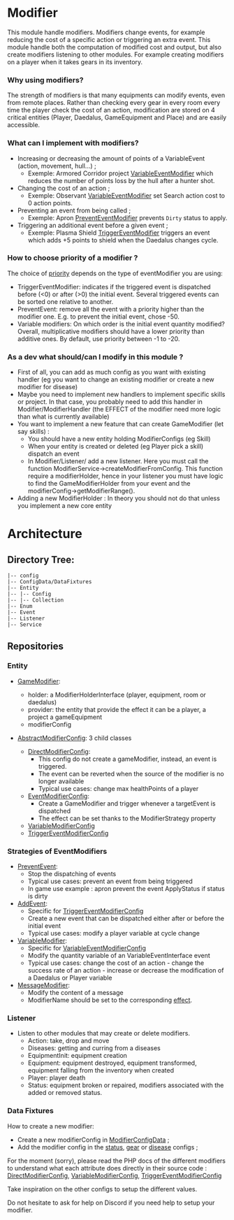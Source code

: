 # Modifier
This module handle modifiers.
Modifiers change events, for example reducing the cost of a specific action or triggering an extra event.
This module handle both the computation of modified cost and output,
but also create modifiers listening to other modules.
For example creating modifiers on a player when it takes gears in its inventory.

### Why using modifiers?

The strength of modifiers is that many equipments can modify events, even from remote places.
Rather than checking every gear in every room every time the player check the cost of an action, modification are stored on 4 critical entities (Player, Daedalus, GameEquipment and Place) and are easily accessible.

### What can I implement with modifiers?

- Increasing or decreasing the amount of points of a VariableEvent (action, movement, hull...) ;
  - Exemple: Armored Corridor project [VariableEventModifier](./ConfigData/ModifierConfigData.php#L2286-L2302) which reduces the number of points loss by the hull after a hunter shot.
- Changing the cost of an action ;
  - Exemple: Observant [VariableEventModifier](./ConfigData/ModifierConfigData.php#L3204-L3218) set Search action cost to 0 action points.
- Preventing an event from being called ;
  - Exemple: Apron [PreventEventModifier](./ConfigData/ModifierConfigData.php#L515-L530) prevents `Dirty` status to apply. 
- Triggering an additional event before a given event ;
  - Exemple: Plasma Shield [TriggerEventModifier](./ConfigData/ModifierConfigData.php#L2124-L2140) triggers an event which adds +5 points to shield when the Daedalus changes cycle.

### How to choose priority of a modifier ?
The choice of [priority](./Enum/PriorityEnum) depends on the type of eventModifier you are using:
- TriggerEventModifier: indicates if the triggered event is dispatched before (<0) or after (>0) the initial event. Several triggered events can be sorted one relative to another.
- PreventEvent: remove all the event with a priority higher than the modifier one. E.g. to prevent the initial event, chose -50.
- Variable modifiers: On which order is the initial event quantity modified? Overall, multiplicative modifiers should have a lower priority than additive ones. By default, use priority between -1 to -20.

### As a dev what should/can I modify in this module ?
- First of all, you can add as much config as you want with existing handler (eg you want to change an existing modifier or create a new modifier for disease)
- Maybe you need to implement new handlers to implement specific skills or project. In that case, you probably need to add this handler in Modifier/ModifierHandler (the EFFECT of the modifier need more logic than what is currently available)
- You want to implement a new feature that can create GameModifier (let say skills) :
  - You should have a new entity holding ModifierConfigs (eg Skill)
  - When your entity is created or deleted (eg Player pick a skill) dispatch an event
  - In Modifier/Listener/ add a new listener. Here you must call the function ModifierService->createModifierFromConfig. This function require a modifierHolder, hence in your listener you must have logic to find the GameModifierHolder from your event and the modifierConfig->getModifierRange().
- Adding a new ModifierHolder : In theory you should not do that unless you implement a new core entity

# Architecture 

## Directory Tree:
    |-- config
    |-- ConfigData/DataFixtures
    |-- Entity
    |-- |-- Config
    |-- |-- Collection
    |-- Enum
    |-- Event
    |-- Listener
    |-- Service

## Repositories

### Entity
- [GameModifier](./Entity/GameModifier.php):
  - holder: a ModifierHolderInterface (player, equipment, room or daedalus)
  - provider: the entity that provide the effect it can be a player, a project a gameEquipment
  - modifierConfig
  
- [AbstractModifierConfig](./Entity/Config/AbstractModifierConfig.php): 3 child classes
  - [DirectModifierConfig](./Entity/Config/DirectModifierConfig.php):
    - This config do not create a gameModifier, instead, an event is triggered.
    - The event can be reverted when the source of the modifier is no longer available
    - Typical use cases: change max healthPoints of a player
  - [EventModifierConfig](./Entity/Config/EventModifierConfig.php):
    - Create a GameModifier and trigger whenever a targetEvent is dispatched
    - The effect can be set thanks to the ModifierStrategy property
  - [VariableModifierConfig](./Entity/Config/VariableEventModifierConfig.php)
  - [TriggerEventModifierConfig](./Entity/Config/TriggerEventModifierConfig.php)


### Strategies of EventModifiers
- [PreventEvent](./ModifierHandler/PreventEvent.php):
  - Stop the dispatching of events
  - Typical use cases: prevent an event from being triggered
  - In game use example : apron prevent the event ApplyStatus if status is dirty
- [AddEvent](./ModifierHandler/AddEvent.php):
  - Specific for [TriggerEventModifierConfig](./Entity/Config/TriggerEventModifierConfig.php)
  - Create a new event that can be dispatched either after or before the initial event
  - Typical use cases: modify a player variable at cycle change
- [VariableModifier](./ModifierHandler/VariableModifier.php):
  - Specific for [VariableEventModifierConfig](./Entity/Config/VariableEventModifierConfig.php)
  - Modify the quantity variable of an VariableEventInterface event
  - Typical use cases: change the cost of an action - change the success rate of an action - increase or decrease the modification of a Daedalus or Player variable
- [MessageModifier](./ModifierHandler/MessageModifier.php):
  - Modify the content of a message
  - ModifierName should be set to the corresponding [effect](../Chat/Enum/MessageModificationEnum.php).


### Listener
- Listen to other modules that may create or delete modifiers.
  - Action: take, drop and move
  - Diseases: getting and curring from a diseases
  - EquipmentInit: equipment creation
  - Equipment: equipment destroyed, equipment transformed, equipment falling from the inventory when created
  - Player: player death
  - Status: equipment broken or repaired, modifiers associated with the added or removed status.


### Data Fixtures
How to create a new modifier: 
- Create a new modifierConfig in [ModifierConfigData](./ConfigData/ModifierConfigData.php) ;
- Add the modifier config in the [status](../Status/ConfigData/StatusConfigData.php?ref_type=heads#L133-L148), [gear](../Equipment/ConfigData/MechanicsData.php?ref_type=heads#-L3795-L3802) or [disease](../Disease/ConfigData/DiseaseConfigData.php?ref_type=heads) configs ;

For the moment (sorry), please read the PHP docs of the different modifiers to understand what each attribute does directly in their source code : [DirectModifierConfig](./Entity/Config/DirectModifierConfig.php), [VariableModifierConfig](./Entity/Config/VariableEventModifierConfig.php), [TriggerEventModifierConfig](./Entity/Config/TriggerEventModifierConfig.php)

Take inspiration on the other configs to setup the different values.

Do not hesitate to ask for help on Discord if you need help to setup your modifier.
